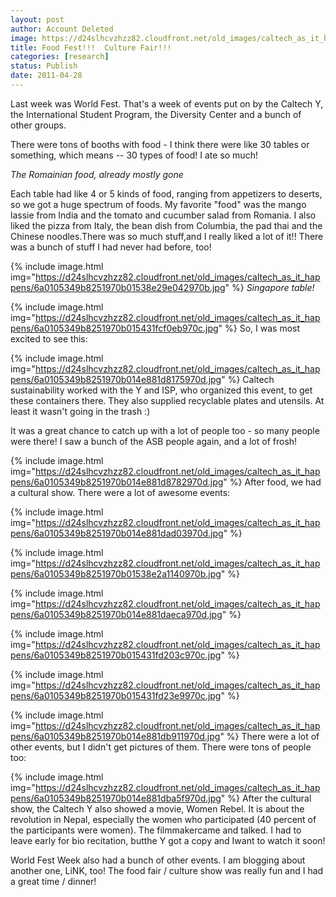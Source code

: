 ```yaml
---
layout: post
author: Account Deleted
image: https://d24slhcvzhzz82.cloudfront.net/old_images/caltech_as_it_happens/6a0105349b8251970b014e881d705a970d.jpg
title: Food Fest!!!  Culture Fair!!!
categories: [research]
status: Publish
date: 2011-04-28
---
```



Last week was World Fest. That's a week of events put on by the Caltech Y, the International Student Program, the Diversity Center and a bunch of other groups.

There were tons of booths with food - I think there were like 30 tables or something, which means -- 30 types of food! I ate so much!

*The Romainian food, already mostly gone*

Each table had like 4 or 5 kinds of food, ranging from appetizers to deserts, so we got a huge spectrum of foods. My favorite "food" was the mango lassie from India and the tomato and cucumber salad from Romania. I also liked the pizza from Italy, the bean dish from Columbia, the pad thai and the Chinese noodles.There was so much stuff,and I really liked a lot of it!! There was a bunch of stuff I had never had before, too!

{% include image.html img="https://d24slhcvzhzz82.cloudfront.net/old_images/caltech_as_it_happens/6a0105349b8251970b01538e29e042970b.jpg" %}
*Singapore table!*

{% include image.html img="https://d24slhcvzhzz82.cloudfront.net/old_images/caltech_as_it_happens/6a0105349b8251970b015431fcf0eb970c.jpg" %}
So, I was most excited to see this:

{% include image.html img="https://d24slhcvzhzz82.cloudfront.net/old_images/caltech_as_it_happens/6a0105349b8251970b014e881d8175970d.jpg" %}
Caltech sustainability worked with the Y and ISP, who organized this event, to get these containers there. They also supplied recyclable plates and utensils. At least it wasn't going in the trash :)

It was a great chance to catch up with a lot of people too - so many people were there! I saw a bunch of the ASB people again, and a lot of frosh!

{% include image.html img="https://d24slhcvzhzz82.cloudfront.net/old_images/caltech_as_it_happens/6a0105349b8251970b014e881d8782970d.jpg" %}
After food, we had a cultural show. There were a lot of awesome events:

{% include image.html img="https://d24slhcvzhzz82.cloudfront.net/old_images/caltech_as_it_happens/6a0105349b8251970b014e881dad03970d.jpg" %}


{% include image.html img="https://d24slhcvzhzz82.cloudfront.net/old_images/caltech_as_it_happens/6a0105349b8251970b01538e2a1140970b.jpg" %}


{% include image.html img="https://d24slhcvzhzz82.cloudfront.net/old_images/caltech_as_it_happens/6a0105349b8251970b014e881daeca970d.jpg" %}


{% include image.html img="https://d24slhcvzhzz82.cloudfront.net/old_images/caltech_as_it_happens/6a0105349b8251970b015431fd203c970c.jpg" %}


{% include image.html img="https://d24slhcvzhzz82.cloudfront.net/old_images/caltech_as_it_happens/6a0105349b8251970b015431fd23e9970c.jpg" %}


{% include image.html img="https://d24slhcvzhzz82.cloudfront.net/old_images/caltech_as_it_happens/6a0105349b8251970b014e881db911970d.jpg" %}
There were a lot of other events, but I didn't get pictures of them. There were tons of people too:

{% include image.html img="https://d24slhcvzhzz82.cloudfront.net/old_images/caltech_as_it_happens/6a0105349b8251970b014e881dba5f970d.jpg" %}
After the cultural show, the Caltech Y also showed a movie, Women Rebel. It is about the revolution in Nepal, especially the women who participated (40 percent of the participants were women). The filmmakercame and talked. I had to leave early for bio recitation, butthe Y got a copy and Iwant to watch it soon!

World Fest Week also had a bunch of other events. I am blogging about another one, LiNK, too! The food fair / culture show was really fun and I had a great time / dinner!

